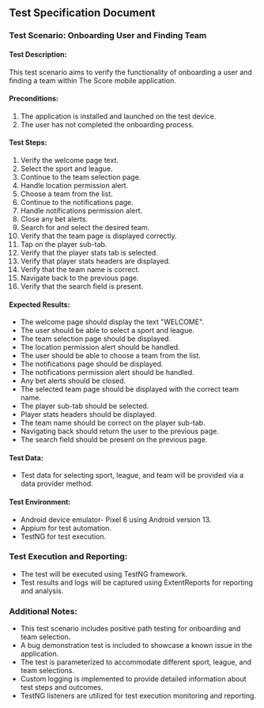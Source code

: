 ## Test Specification Document

### Test Scenario: Onboarding User and Finding Team

#### Test Description:
This test scenario aims to verify the functionality of onboarding a user and finding a team within The Score mobile application.

#### Preconditions:
1. The application is installed and launched on the test device.
2. The user has not completed the onboarding process.

#### Test Steps:
1. Verify the welcome page text.
2. Select the sport and league.
3. Continue to the team selection page.
4. Handle location permission alert.
5. Choose a team from the list.
6. Continue to the notifications page.
7. Handle notifications permission alert.
8. Close any bet alerts.
9. Search for and select the desired team.
10. Verify that the team page is displayed correctly.
11. Tap on the player sub-tab.
12. Verify that the player stats tab is selected.
13. Verify that player stats headers are displayed.
14. Verify that the team name is correct.
15. Navigate back to the previous page.
16. Verify that the search field is present.

#### Expected Results:
- The welcome page should display the text "WELCOME".
- The user should be able to select a sport and league.
- The team selection page should be displayed.
- The location permission alert should be handled.
- The user should be able to choose a team from the list.
- The notifications page should be displayed.
- The notifications permission alert should be handled.
- Any bet alerts should be closed.
- The selected team page should be displayed with the correct team name.
- The player sub-tab should be selected.
- Player stats headers should be displayed.
- The team name should be correct on the player sub-tab.
- Navigating back should return the user to the previous page.
- The search field should be present on the previous page.

#### Test Data:
- Test data for selecting sport, league, and team will be provided via a data provider method.

#### Test Environment:
- Android device emulator- Pixel 6 using Android version 13.
- Appium for test automation.
- TestNG for test execution.


### Test Execution and Reporting:
- The test will be executed using TestNG framework.
- Test results and logs will be captured using ExtentReports for reporting and analysis.

### Additional Notes:
- This test scenario includes positive path testing for onboarding and team selection.
- A bug demonstration test is included to showcase a known issue in the application.
- The test is parameterized to accommodate different sport, league, and team selections.
- Custom logging is implemented to provide detailed information about test steps and outcomes.
- TestNG listeners are utilized for test execution monitoring and reporting.